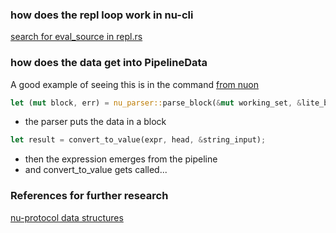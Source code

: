 
### how does the repl loop work in nu-cli

[search for eval_source in repl.rs](https://github.com/nushell/nushell/blob/main/crates/nu-cli/src/repl.rs)

### how does the data get into PipelineData

A good example of seeing this is in the command
[from nuon](https://github.com/nushell/nushell/blob/main/crates/nu-command/src/formats/from/nuon.rs)

```rust
let (mut block, err) = nu_parser::parse_block(&mut working_set, &lite_block, true, &[]);
```

* the parser puts the data in a block

```rust
let result = convert_to_value(expr, head, &string_input);
```

* then the expression emerges from the pipeline
* and convert_to_value gets called...

### References for further research

[nu-protocol data structures](./engine-q/engine-q-nu-protocol.md)

